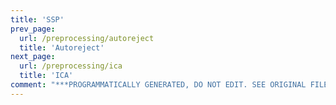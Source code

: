```yaml
---
title: 'SSP'
prev_page:
  url: /preprocessing/autoreject
  title: 'Autoreject'
next_page:
  url: /preprocessing/ica
  title: 'ICA'
comment: "***PROGRAMMATICALLY GENERATED, DO NOT EDIT. SEE ORIGINAL FILES IN /content***"
---
```

